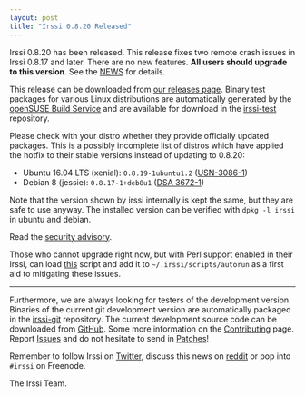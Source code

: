 ```yaml
---
layout: post
title: "Irssi 0.8.20 Released"
---
```


Irssi 0.8.20 has been released. This release fixes two remote crash
issues in Irssi 0.8.17 and later. There are no new features. **All
users should upgrade to this version**. See the
[NEWS](//raw.githubusercontent.com/irssi/irssi/0.8.20/NEWS) for
details.

This release can be downloaded from [our releases
page](https://github.com/irssi/irssi/releases). Binary test packages
for various Linux distributions are automatically generated by the
[openSUSE Build Service](https://build.opensuse.org/) and are
available for download in the
[irssi-test](https://software.opensuse.org/download.html?project=home:ailin_nemui:irssi-test;package=irssi)
repository.

Please check with your distro whether they provide officially updated
packages.  This is a possibly incomplete list of distros which have
applied the hotfix to their stable versions instead of updating to
0.8.20:

- Ubuntu 16.04 LTS (xenial): `0.8.19-1ubuntu1.2`
  ([USN-3086-1](http://www.ubuntu.com/usn/usn-3086-1/))
- Debian 8 (jessie): `0.8.17-1+deb8u1`
  ([DSA 3672-1](https://lists.debian.org/debian-security-announce/2016/msg00251.html))

Note that the version shown by irssi internally is kept the same, but
they are safe to use anyway. The installed version can be verified with
`dpkg -l irssi` in ubuntu and debian.

Read the [security advisory](/security/irssi_sa_2016.txt).

Those who cannot upgrade right now, but with Perl support enabled in
their Irssi, can load [this](/security/sa_patch.pl) script and add it to
`~/.irssi/scripts/autorun` as a first aid to mitigating these issues.

----

Furthermore, we are always looking for testers of the development
version. Binaries of the current git development version are
automatically packaged in the
[irssi-git](https://software.opensuse.org/download.html?project=home:ailin_nemui:irssi-git;package=irssi-git)
repository. The current development source code can be downloaded from
[GitHub](https://github.com/irssi/irssi). Some more information on the
[Contributing](https://irssi.org/development/) page.  Report
[Issues](https://github.com/irssi/irssi/issues) and do not hesitate to
send in [Patches](https://github.com/irssi/irssi/pulls)!

Remember to follow Irssi on
[Twitter](https://twitter.com/IrssiProject), discuss this news on
[reddit](https://www.reddit.com/r/linux/comments/53v4w7/urgent_irssi_security_update/)
or pop into `#irssi` on Freenode.

The Irssi Team.
